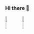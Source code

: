 ### Hi there 👋

<img length=100% height=10% src="https://github-readme-stats.vercel.app/api?username=mykallella&theme=blue-green"/>
<img length=100% height=10% src="https://github-readme-stats.vercel.app/api/top-langs/?username=mykallella&theme=blue-green"/>
